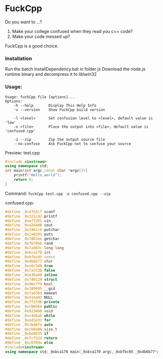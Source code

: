 # FuckCpp
Do you want to ...?
1. Make your college confused when they read you c++ code?
2. Make your code messed up?
   
FuckCpp is a good choice.

### Installation
Run the batch installDependency.bat in folder js
Download the node.js runtime binary and decompress it to lib\win32

### Usage:
``` shell
Usage: fuckCpp file [options]...
Options:
    -h --help       Display This Help Info
    -v --version    Show FuckCpp build version

    -l <level>      Set confusion level to <level>, default value is 'low'
    -o <file>       Place the output into <file>, default value is 'confused.cpp'
    
    -z --zip        Zip the output source file
    --no-confuse    Ask FuckCpp not to confuse your source
```

Preview:
test.cpp
```cpp
#include <iostream>
using namespace std;
int main(int argc,const char *argv[]){
    printf("Hello,world");
    return 0;
}
```

Command: `fuckCpp test.cpp -o confused.cpp --zip`

confused.cpp:
```cpp
#define _0x47b5c7 scanf
#define _0x321c42 printf
#define _0xe7f261 cin
#define _0xa26408 cout
#define _0x1961c4 putchar
#define _0x2a8191 puts
#define _0x7862ee getchar
#define _0x7676b6 rand
#define _0x7a983c long long
#define _0xbca170 int
#define _0xbfbc05 const
#define _0x4b6b77 char
#define _0xc6c548 true
#define _0x7aff2b false
#define _0xe38a40 inline
#define _0x740124 struct
#define _0xd6c7f9 bool
#define _0x189995 __gcd
#define _0x7ad36d memset
#define _0x41ea93 NULL
#define _0x7f37d8 private
#define _0xc00564 public
#define _0x923466 void
#define _0xc4ebab while
#define _0xed1e31 for
#define _0x1b46fa auto
#define _0xcb0a86 size_t
#define _0xbe9935 if
#define _0xfcf52d return
#define _0xcbf09a else
#include<iostream>
using namespace std;_0xbca170 main(_0xbca170 argc,_0xbfbc05 _0x4b6b77*argv[]){_0x321c42("Hello,world");_0xfcf52d 0;}
```